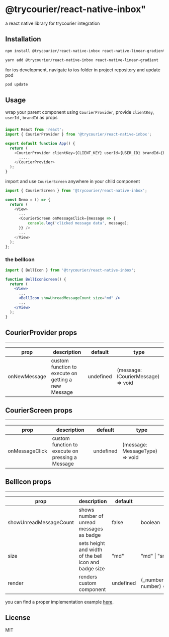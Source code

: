# @trycourier/react-native-inbox"

a react native library for trycourier integration

## Installation

```sh
npm install @trycourier/react-native-inbox react-native-linear-gradient
```

```sh
yarn add @trycourier/react-native-inbox react-native-linear-gradient
```

for ios development, navigate to ios folder in project repository and update pod

```sh
pod update
```

## Usage

wrap your parent component using `CourierProvider`, provide `clientKey`, `userId` , `brandId` as props

###

```js
import React from 'react';
import { CourierProvider } from '@trycourier/react-native-inbox';

export default function App() {
  return (
    <CourierProvider clientKey={CLIENT_KEY} userId={USER_ID} brandId={BRAND_ID}>
      .....
    </CourierProvider>
  );
}
```

import and use `CourierScreen` anywhere in your child component

```js
import { CourierScreen } from '@trycourier/react-native-inbox';

const Demo = () => {
  return (
    <View>
      ...
      <CourierScreen onMessageClick={message => {
          console.log('clicked message data', message);
      }} />
      ...
    </View>
  );
};
```

### the bellIcon

```jsx
import { BellIcon } from '@trycourier/react-native-inbox';

function BellIconScreen() {
  return (
    <View>
      ...
      <BellIcon showUnreadMessageCount size="md" />
      ...
    </View>
  );
}
```

## CourierProvider props

---

| prop         | description                                         | default   | type                               |
| ------------ | --------------------------------------------------- | --------- | ---------------------------------- |
| onNewMessage | custom function to execute on getting a new Message | undefined | (message: ICourierMessage) => void |

## CourierScreen props

---

| prop           | description                                      | default   | type                           |
| -------------- | ------------------------------------------------ | --------- | ------------------------------ |
| onMessageClick | custom function to execute on pressing a Message | undefined | (message: MessageType) => void |

## BellIcon props

---

| prop                   | description                                           | default   | type                                              |
| ---------------------- | ----------------------------------------------------- | --------- | ------------------------------------------------- |
| showUnreadMessageCount | shows number of unread messages as badge              | false     | boolean                                           |
| size                   | sets height and width of the bell icon and badge size | "md"      | "md" \| "sm" \| "lg"                              |
| render                 | renders custom component                              | undefined | (\_numberOfUnreadMessages: number) => JSX.Element |

you can find a proper implementation example [here](https://github.com/trycourier/courier-react-native-inbox/tree/main/exampleRn).

## License

MIT
